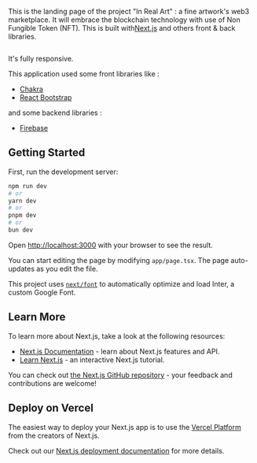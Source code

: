 This is the landing page of the project "In Real Art" : a fine artwork's web3 marketplace.
It will embrace the blockchain technology with use of Non Fungible Token (NFT).
This is built with[Next.js](https://nextjs.org/) and others front & back libraries.

<img src="./public/img/Landing_IRA.png" alt="" title="">

It's fully responsive.

This application used some front libraries like : 
 - [Chakra](https://chakra-ui.com/)
 - [React Bootstrap](https://react-bootstrap.netlify.app/)


and some backend libraries : 

 - [Firebase](https://firebase.google.com/)

## Getting Started

First, run the development server:

```bash
npm run dev
# or
yarn dev
# or
pnpm dev
# or
bun dev
```

Open [http://localhost:3000](http://localhost:3000) with your browser to see the result.

You can start editing the page by modifying `app/page.tsx`. The page auto-updates as you edit the file.

This project uses [`next/font`](https://nextjs.org/docs/basic-features/font-optimization) to automatically optimize and load Inter, a custom Google Font.

## Learn More

To learn more about Next.js, take a look at the following resources:

- [Next.js Documentation](https://nextjs.org/docs) - learn about Next.js features and API.
- [Learn Next.js](https://nextjs.org/learn) - an interactive Next.js tutorial.

You can check out [the Next.js GitHub repository](https://github.com/vercel/next.js/) - your feedback and contributions are welcome!

## Deploy on Vercel

The easiest way to deploy your Next.js app is to use the [Vercel Platform](https://vercel.com/new?utm_medium=default-template&filter=next.js&utm_source=create-next-app&utm_campaign=create-next-app-readme) from the creators of Next.js.

Check out our [Next.js deployment documentation](https://nextjs.org/docs/deployment) for more details.

